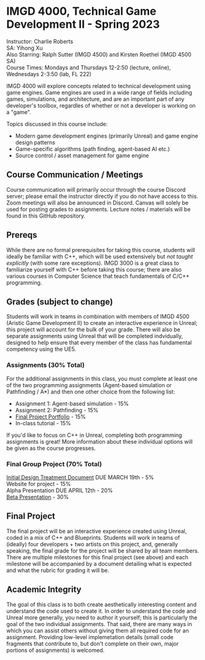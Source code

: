 # IMGD 4000, Technical Game Development II - Spring 2023

Instructor: Charlie Roberts  
SA: Yihong Xu  
Also Starring: Ralph Sutter (IMGD 4500) and Kirsten Roethel (IMGD 4500 SA)  
Course Times: Mondays and Thursdays 12-2:50 (lecture, online), Wednesdays 2-3:50 (lab, FL 222)

IMGD 4000 will explore concepts related to technical development using game engines. Game engines are used in a wide range of fields including games, simulations, and architecture, and are an important part of any developer's toolbox, regardles of whether or not a developer is working on a "game". 

Topics discussed in this course include:

- Modern game development engines (primarily Unreal) and game engine design patterns  
- Game-specific algorithms (path finding, agent-based AI etc.)  
- Source control / asset management for game engine

## Course Communication / Meetings
Course communication will primarily occur through the course Discord server; please email the instructor directly if you do not have access to this. Zoom meetings will also be announced in Discord. Canvas will solely be used for posting grades to assignments. Lecture notes / materials will be found in this GitHub repository. 

## Prereqs
While there are no formal prerequisites for taking this course, students will ideally be familiar with C++, which will be used extensively but *not taught explicitly* (with some rare exceptions). IMGD 3000 is a great class to familiarize yourself with C++ before taking this course; there are also various courses in Computer Science that teach fundamentals of C/C++ programming.

## Grades (subject to change)
Students will work in teams in combination with members of IMGD 4500 (Aristic Game Development II) to create an interactive experience in Unreal; this project will account for the bulk of your grade. There will also be separate assignments using Unreal that will be completed indvidually, designed to help ensure that every member of the class has fundamental competency using the UE5.

### Assignments (30% Total)  
For the additional assignments in this class, you must complete at least one of the two programming assignments (Agent-based simulation or Pathfinding / A*) and then one other choice from the following list:

- Assignment 1: Agent-based simulation - 15%
- Assignment 2: Pathfinding - 15%
- [Final Project Portfolio](./development_portfolio.md) - 15%
- In-class tutorial - 15%

If you'd like to focus on C++ in Unreal, completing both programming assignments is great! More information about these individual options will be given as the course progresses.

### Final Group Project (70% Total)
[Initial Design Treatment Document](./treatment_document.md) DUE MARCH 19th - 5%  
Website for project - 15%  
Alpha Presentation DUE APRIL 12th - 20%  
[Beta Presentation](https://github.com/imgd-4000-2021/syllabus_and_notes/blob/main/beta.md) - 30%  

## Final Project
The final project will be an interactive experience created using Unreal, coded in a mix of C++ and Blueprints. Students will work in teams of (ideally) four developers + two artists on this project, and, generally speaking, the final grade for the project will be shared by all team members. There are multiple milestones for this final project (see above) and each milestone will be accompanied by a document detailing what is expected and what the rubric for grading it will be. 

## Academic Integrity

The goal of this class is to both create aesthetically interesting content and understand the code used to create it. In order to understand the code and Unreal more generally, you need to author it yourself; this is particularly the goal of the two individual assignments. That said, there are many ways in which you can assist others without giving them all required code for an assignment. Providing low-level implemetation details (small code fragments that contribute to, but don't complete on their own, major portions of assignments) is welcomed.
